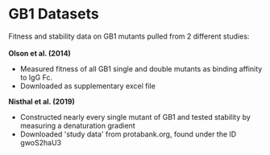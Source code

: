 # GB1 Datasets  
Fitness and stability data on GB1 mutants pulled from 2 different studies:\
\
**Olson et al. (2014)**
* Measured fitness of all GB1 single and double mutants as binding affinity to
IgG Fc.
* Downloaded as supplementary excel file

**Nisthal et al. (2019)**
* Constructed nearly every single mutant of GB1 and tested stability by measuring
a denaturation gradient
* Downloaded 'study data' from protabank.org, found under the ID gwoS2haU3
